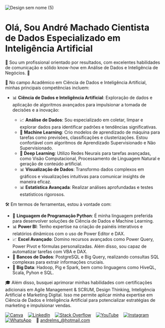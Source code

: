 
![Design sem nome (5)](https://github.com/andrelms/andrelms/assets/72582930/c00c7ef7-05c3-4b74-a819-c6174d381aed)

# Olá, Sou André Machado Cientista de Dados Especializado em Inteligência Artificial

🚀 Sou um profissional orientado por resultados, com excelentes habilidades de comunicação e sólido know-how em Análise de Dados e Inteligência de Negócios. 💬

🔬 No campo Acadêmico em Ciência de Dados e Inteligência Artificial, minhas principais competências incluem:

- 📊 **Ciência de Dados e Inteligência Artificial**: Exploração de dados e aplicação de algoritmos avançados para impulsionar a tomada de decisões e a inovação:

  - 📈 **Análise de Dados**: Sou especializado em coletar, limpar e explorar dados para identificar padrões e tendências significativas.
  - 🤖 **Machine Learning**: Crio modelos de aprendizado de máquina para tarefas como previsões, classificações e clusterizações. Estou confortável com algoritmos de Aprendizado Supervisionado e Não Supervisionado.
  - 🧠 **Deep Learning**: Utilizo Redes Neurais para tarefas avançadas, como Visão Computacional, Processamento de Linguagem Natural e geração de conteúdo artificial.
  - 📊 **Visualização de Dados**: Transformo dados complexos em gráficos e visualizações intuitivas para comunicar insights de maneira eficaz.
  - 📊 **Estatística Avançada**: Realizar análises aprofundadas e testes estatísticos rigorosos.

🛠️ Em termos de ferramentas, estou à vontade com:

- 🐍 **Linguagem de Programação Python**: É minha linguagem preferida para desenvolver soluções de Ciência de Dados e Machine Learning.
- 📊 **Power BI**: Tenho expertise na criação de painéis interativos e relatórios dinâmicos com o uso de Power Editor e DAX.
- 📈 **Excel Avançado**: Domino recursos avançados como Power Query, Power Pivot e fórmulas personalizadas. Além disso, sou capaz de automatizar tarefas com VBA e DAX.
- 📂 **Bancos de Dados**: PostgreSQL e Big Query, realizando consultas SQL complexas para extrair informações cruciais.
- 🚀 **Big Data**: Hadoop, Pig e Spark, bem como linguagens como HiveQL, Scala, Pyhon e SQL.

🎓 Além disso, busquei aprimorar minhas habilidades com certificações adicionais em Agile Management & SCRUM, Design Thinking, Inteligência Artificial e Marketing Digital. Isso me permite aplicar minha expertise em Ciência de Dados e Inteligência Artificial para potencializar estratégias de marketing e impulsionar vendas.

 [![Canva](https://img.shields.io/badge/View%20Portfolio-Canva-blue?style=flat-square&logo=canva)](https://www.canva.com/design/DAFGIgk_xGo/uGTkcQucrBRvUJ0RGvladw/edit?utm_content=DAFGIgk_xGo&utm_campaign=designshare&utm_medium=link2&utm_source=sharebutton) &nbsp; &nbsp;[![LinkedIn](https://img.shields.io/badge/Connect%20on-LinkedIn-blue?style=flat-square&logo=linkedin)](https://www.linkedin.com/in/andr%C3%A9-machado-b7475257) &nbsp; &nbsp;[![Stack Overflow](https://img.shields.io/badge/Visit%20Profile-Stack%20Overflow-orange?style=flat-square&logo=stackoverflow)](https://stackoverflow.com/users/9948374/andr%C3%A9-machado) &nbsp; &nbsp;[![YouTube](https://img.shields.io/badge/Visit%20Channel-YouTube-red?style=flat-square&logo=youtube)](https://www.youtube.com/@andrelms) &nbsp; &nbsp;[![Instagram](https://img.shields.io/badge/Visit%20Profile-Instagram-pink?style=flat-square&logo=instagram)](https://www.instagram.com/andrelms_) &nbsp; &nbsp;[![WhatsApp](https://img.shields.io/badge/Chat%20on-WhatsApp-brightgreen?style=flat-square&logo=whatsapp)](https://api.whatsapp.com/send?phone=5551998837555) &nbsp; &nbsp;:email: [andrelms_@hotmail.com](mailto:andrelms_@hotmail.com)
